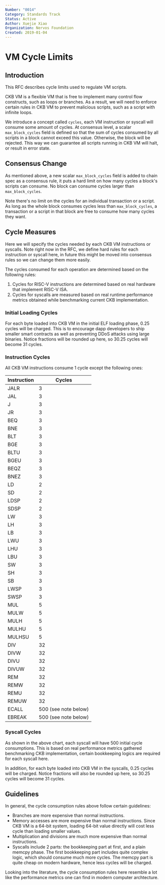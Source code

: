 ```yaml
---
Number: "0014"
Category: Standards Track
Status: Active
Author: Xuejie Xiao
Organization: Nervos Foundation
Created: 2019-01-04
---
```


# VM Cycle Limits

## Introduction

This RFC describes cycle limits used to regulate VM scripts.

CKB VM is a flexible VM that is free to implement many control flow constructs, such as loops or branches. As a result, we will need to enforce certain rules in CKB VM to prevent malicious scripts, such as a script with infinite loops.

We introduce a concept called `cycles`, each VM instruction or syscall will consume some amount of cycles. At consensus level, a scalar `max_block_cycles` field is defined so that the sum of cycles consumed by all scripts in a block cannot exceed this value. Otherwise, the block will be rejected. This way we can guarantee all scripts running in CKB VM will halt, or result in error state.

## Consensus Change

As mentioned above, a new scalar `max_block_cycles` field is added to chain spec as a consensus rule, it puts a hard limit on how many cycles a block's scripts can consume. No block can consume cycles larger than `max_block_cycles`.

Note there's no limit on the cycles for an individual transaction or a script. As long as the whole block consumes cycles less than `max_block_cycles`, a transaction or a script in that block are free to consume how many cycles they want.

## Cycle Measures

Here we will specify the cycles needed by each CKB VM instructions or syscalls. Note right now in the RFC, we define hard rules for each instruction or syscall here, in future this might be moved into consensus rules so we can change them more easily.

The cycles consumed for each operation are determined based on the following rules:

1. Cycles for RISC-V instructions are determined based on real hardware that implement RISC-V ISA.
2. Cycles for syscalls are measured based on real runtime performance metrics obtained while benchmarking current CKB implementation.

### Initial Loading Cycles

For each byte loaded into CKB VM in the initial ELF loading phase, 0.25 cycles will be charged. This is to encourage dapp developers to ship smaller smart contracts as well as preventing DDoS attacks using large binaries. Notice fractions will be rounded up here, so 30.25 cycles will become 31 cycles.

### Instruction Cycles

All CKB VM instructions consume 1 cycle except the following ones:

| Instruction | Cycles               |
|-------------|----------------------|
| JALR        | 3                    |
| JAL         | 3                    |
| J           | 3                    |
| JR          | 3                    |
| BEQ         | 3                    |
| BNE         | 3                    |
| BLT         | 3                    |
| BGE         | 3                    |
| BLTU        | 3                    |
| BGEU        | 3                    |
| BEQZ        | 3                    |
| BNEZ        | 3                    |
| LD          | 2                    |
| SD          | 2                    |
| LDSP        | 2                    |
| SDSP        | 2                    |
| LW          | 3                    |
| LH          | 3                    |
| LB          | 3                    |
| LWU         | 3                    |
| LHU         | 3                    |
| LBU         | 3                    |
| SW          | 3                    |
| SH          | 3                    |
| SB          | 3                    |
| LWSP        | 3                    |
| SWSP        | 3                    |
| MUL         | 5                    |
| MULW        | 5                    |
| MULH        | 5                    |
| MULHU       | 5                    |
| MULHSU      | 5                    |
| DIV         | 32                   |
| DIVW        | 32                   |
| DIVU        | 32                   |
| DIVUW       | 32                   |
| REM         | 32                   |
| REMW        | 32                   |
| REMU        | 32                   |
| REMUW       | 32                   |
| ECALL       | 500 (see note below) |
| EBREAK      | 500 (see note below) |

### Syscall Cycles

As shown in the above chart, each syscall will have 500 initial cycle consumptions. This is based on real performance metrics gathered benchmarking CKB implementation, certain bookkeeping logics are required for each syscall here.

In addition, for each byte loaded into CKB VM in the syscalls, 0.25 cycles will be charged. Notice fractions will also be rounded up here, so 30.25 cycles will become 31 cycles.

## Guidelines

In general, the cycle consumption rules above follow certain guidelines:

* Branches are more expensive than normal instructions.
* Memory accesses are more expensive than normal instructions. Since CKB VM is a 64-bit system, loading 64-bit value directly will cost less cycle than loading smaller values.
* Multiplication and divisions are much more expensive than normal instructions.
* Syscalls include 2 parts: the bookkeeping part at first, and a plain memcpy phase. The first bookkeeping part includes quite complex logic, which should consume much more cycles. The memcpy part is quite cheap on modern hardware, hence less cycles will be charged.

Looking into the literature, the cycle consumption rules here resemble a lot like the performance metrics one can find in modern computer archtecture.
